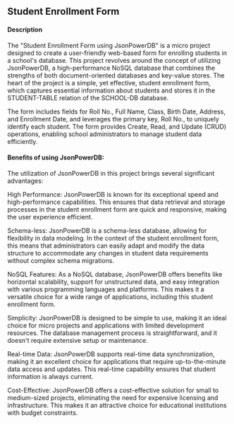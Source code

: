 <h2>Student Enrollment Form</h2>
<h4>Description</h4>
The "Student Enrollment Form using JsonPowerDB" is a micro project designed to create a user-friendly web-based form for enrolling students in a school's database. This project revolves around the concept of utilizing JsonPowerDB, a high-performance NoSQL database that combines the strengths of both document-oriented databases and key-value stores. The heart of the project is a simple, yet effective, student enrollment form, which captures essential information about students and stores it in the STUDENT-TABLE relation of the SCHOOL-DB database.

The form includes fields for Roll No., Full Name, Class, Birth Date, Address, and Enrollment Date, and leverages the primary key, Roll No., to uniquely identify each student. The form provides Create, Read, and Update (CRUD) operations, enabling school administrators to manage student data efficiently.
<h4>Benefits of using JsonPowerDB:</h4>
The utilization of JsonPowerDB in this project brings several significant advantages:

High Performance: JsonPowerDB is known for its exceptional speed and high-performance capabilities. This ensures that data retrieval and storage processes in the student enrollment form are quick and responsive, making the user experience efficient.

Schema-less: JsonPowerDB is a schema-less database, allowing for flexibility in data modeling. In the context of the student enrollment form, this means that administrators can easily adapt and modify the data structure to accommodate any changes in student data requirements without complex schema migrations.

NoSQL Features: As a NoSQL database, JsonPowerDB offers benefits like horizontal scalability, support for unstructured data, and easy integration with various programming languages and platforms. This makes it a versatile choice for a wide range of applications, including this student enrollment form.

Simplicity: JsonPowerDB is designed to be simple to use, making it an ideal choice for micro projects and applications with limited development resources. The database management process is straightforward, and it doesn't require extensive setup or maintenance.

Real-time Data: JsonPowerDB supports real-time data synchronization, making it an excellent choice for applications that require up-to-the-minute data access and updates. This real-time capability ensures that student information is always current.

Cost-Effective: JsonPowerDB offers a cost-effective solution for small to medium-sized projects, eliminating the need for expensive licensing and infrastructure. This makes it an attractive choice for educational institutions with budget constraints.
